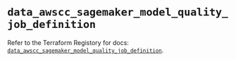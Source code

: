 # `data_awscc_sagemaker_model_quality_job_definition`

Refer to the Terraform Registory for docs: [`data_awscc_sagemaker_model_quality_job_definition`](https://registry.terraform.io/providers/hashicorp/awscc/0.70.0/docs/data-sources/sagemaker_model_quality_job_definition).
